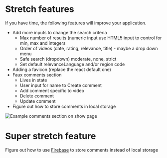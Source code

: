 # Stretch features

If you have time, the following features will improve your application.

- Add more inputs to change the search criteria
  - Max number of results (numeric input use HTML5 input to control for min, max and integers
  - Order of videos (date, rating, relevance, title) - maybe a drop down menu
  - Safe search (dropdown) moderate, none, strict
  - Set default relevanceLanguage and/or region code
- Adding a favicon (replace the react default one)
- Faux comments section
  - Lives in state
  - User input for name to Create comment
  - Add comment specific to video
  - Delete comment
  - Update comment
- Figure out how to store comments in local storage

![Example comments section on show page](../assets/video.png)

# Super stretch feature

Figure out how to use [Firebase](https://firebase.google.com/) to store comments instead of local storage
